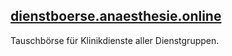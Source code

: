 ## [dienstboerse.anaesthesie.online](https://dienstboerse.anaesthesie.online)

Tauschbörse für Klinikdienste aller Dienstgruppen.
